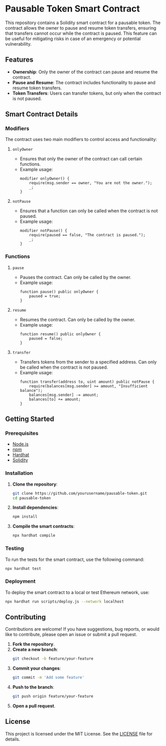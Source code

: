 
# Pausable Token Smart Contract

This repository contains a Solidity smart contract for a pausable token. The contract allows the owner to pause and resume token transfers, ensuring that transfers cannot occur while the contract is paused. This feature can be useful for mitigating risks in case of an emergency or potential vulnerability.

## Features

- **Ownership**: Only the owner of the contract can pause and resume the contract.
- **Pause and Resume**: The contract includes functionality to pause and resume token transfers.
- **Token Transfers**: Users can transfer tokens, but only when the contract is not paused.

## Smart Contract Details

### Modifiers

The contract uses two main modifiers to control access and functionality:

1. `onlyOwner`
    - Ensures that only the owner of the contract can call certain functions.
    - Example usage:
      ```solidity
      modifier onlyOwner() {
          require(msg.sender == owner, "You are not the owner.");
          _;
      }
      ```

2. `notPause`
    - Ensures that a function can only be called when the contract is not paused.
    - Example usage:
      ```solidity
      modifier notPause() {
          require(paused == false, "The contract is paused.");
          _;
      }
      ```

### Functions

1. `pause`
    - Pauses the contract. Can only be called by the owner.
    - Example usage:
      ```solidity
      function pause() public onlyOwner {
          paused = true;
      }
      ```

2. `resume`
    - Resumes the contract. Can only be called by the owner.
    - Example usage:
      ```solidity
      function resume() public onlyOwner {
          paused = false;
      }
      ```

3. `transfer`
    - Transfers tokens from the sender to a specified address. Can only be called when the contract is not paused.
    - Example usage:
      ```solidity
      function transfer(address to, uint amount) public notPause {
          require(balances[msg.sender] >= amount, "Insufficient balance");
          balances[msg.sender] -= amount;
          balances[to] += amount;
      }
      ```

## Getting Started

### Prerequisites

- [Node.js](https://nodejs.org/)
- [npm](https://www.npmjs.com/)
- [Hardhat](https://hardhat.org/)
- [Solidity](https://docs.soliditylang.org/)

### Installation

1. **Clone the repository**:
   ```bash
   git clone https://github.com/yourusername/pausable-token.git
   cd pausable-token
   ```

2. **Install dependencies**:
   ```bash
   npm install
   ```

3. **Compile the smart contracts**:
   ```bash
   npx hardhat compile
   ```

### Testing

To run the tests for the smart contract, use the following command:
```bash
npx hardhat test
```

### Deployment

To deploy the smart contract to a local or test Ethereum network, use:
```bash
npx hardhat run scripts/deploy.js --network localhost
```

## Contributing

Contributions are welcome! If you have suggestions, bug reports, or would like to contribute, please open an issue or submit a pull request.

1. **Fork the repository**.
2. **Create a new branch**:
   ```bash
   git checkout -b feature/your-feature
   ```
3. **Commit your changes**:
   ```bash
   git commit -m 'Add some feature'
   ```
4. **Push to the branch**:
   ```bash
   git push origin feature/your-feature
   ```
5. **Open a pull request**.

## License

This project is licensed under the MIT License. See the [LICENSE](LICENSE) file for details.
